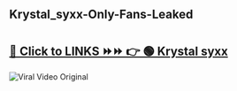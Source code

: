 
 ## Krystal_syxx-Only-Fans-Leaked

# <h2><a href="https://clipsfans.com/Krystal_syxx&ref=git">🔗 Click to LINKS ⏩⏩ 👉 🟢 Krystal syxx </a></h2>

<a href="https://clipsfans.com/Krystal_syxx&ref=git" rel="nofollow" data-target="animated-image.originalLink"><img src="https://i.ibb.co.com/xMMVF88/686577567.gif" alt="Viral Video Original" style="max-width: 100%; display: inline-block;" data-target="animated-image.originalImage"></a>
